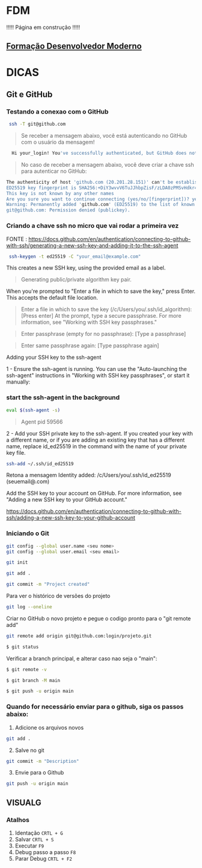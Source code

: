 # FDM
!!!!! Página em construção !!!!!

## [Formação Desenvolvedor Moderno](https://learn.devsuperior.com)

# DICAS

## Git e  GitHub
### Testando a conexao com o GitHub

```bash
 ssh -T git@github.com
```
> Se receber a mensagem abaixo, você está autenticando no GitHub com o usuário da mensagem!

```bash
  Hi your_login! You've successfully authenticated, but GitHub does not provide shell access.
```

> No caso de receber a mensagem abaixo, você deve criar a chave ssh para autenticar no GitHub:

```bash
The authenticity of host 'github.com (20.201.28.151)' can't be established.
ED25519 key fingerprint is SHA256:+DiY3wvvV6TuJJhbpZisF/zLDA0zPMSvHdkr4UvCOqU.
This key is not known by any other names
Are you sure you want to continue connecting (yes/no/[fingerprint])? yes
Warning: Permanently added 'github.com' (ED25519) to the list of known hosts.
git@github.com: Permission denied (publickey).
```


### Criando a chave ssh no micro que vai rodar a primeira vez

FONTE : https://docs.github.com/en/authentication/connecting-to-github-with-ssh/generating-a-new-ssh-key-and-adding-it-to-the-ssh-agent

```bash
 ssh-keygen -t ed25519 -C "your_email@example.com"
```

This creates a new SSH key, using the provided email as a label.
> Generating public/private algorithm key pair.

When you're prompted to "Enter a file in which to save the key," press Enter. This accepts the default file location.

> Enter a file in which to save the key (/c/Users/you/.ssh/id_algorithm):[Press enter]
At the prompt, type a secure passphrase. For more information, see "Working with SSH key passphrases."

> Enter passphrase (empty for no passphrase): [Type a passphrase]

> Enter same passphrase again: [Type passphrase again]

Adding your SSH key to the ssh-agent

1 - Ensure the ssh-agent is running. You can use the "Auto-launching the ssh-agent" instructions in "Working with SSH key passphrases", or start it manually:

### start the ssh-agent in the background
```bash 
eval $(ssh-agent -s)
```

> Agent pid 59566

2 - Add your SSH private key to the ssh-agent. If you created your key with a different name, or if you are adding an existing key that has a different name, replace id_ed25519 in the command with the name of your private key file.

```bash
ssh-add ~/.ssh/id_ed25519
```

Retona a mensagem
Identity added: /c/Users/you/.ssh/id_ed25519 (seuemail@.com)

Add the SSH key to your account on GitHub. 
For more information, see "Adding a new SSH key to your GitHub account."

https://docs.github.com/en/authentication/connecting-to-github-with-ssh/adding-a-new-ssh-key-to-your-github-account


### Iniciando o Git

```bash
git config --global user.name <seu nome>
git config --global user.email <seu email>

git init

git add .

git commit -m "Project created"

```

Para ver o histórico de versões do projeto
```bash
git log --oneline
```

Criar no GitHub o novo projeto e pegue o codigo pronto para o "git remote add"
```bash
git remote add origin git@github.com:login/projeto.git
```

```bash
$ git status
```

Verificar a branch principal, e alterar caso nao seja o "main":
```bash
$ git remote -v

$ git branch -M main

$ git push -u origin main
```

### Quando for necessário enviar para o github, siga os passos abaixo:
1. Adicione os arquivos novos
```bash
git add .
```
2. Salve no git
```bash
git commit -m "Description"
```
3. Envie para o Github
```bash
git push -u origin main
```

## VISUALG

### Atalhos

1. Identação  ``` CRTL + G ```
2. Salvar     ``` CRTL + S ```
3. Executar   ``` F9 ```
4. Debug passo a passo   ``` F8 ```
5. Parar Debug   ``` CRTL + F2 ```

